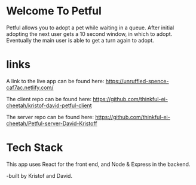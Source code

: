 # Welcome To Petful

Petful allows you to adopt a pet while waiting in a queue. After initial adopting the next user gets a 10 second window, in which to adopt. Eventually the main user is able to get a turn again to adopt.

# links
A link to the live app can be found here: https://unruffled-spence-caf7ac.netlify.com/

The client repo can be found here:
https://github.com/thinkful-ei-cheetah/kristof-david-petful-client

The server repo can be found here:
https://github.com/thinkful-ei-cheetah/Petful-server-David-Kristoff

# Tech Stack
This app uses React for the front end, and Node & Express in the backend.


-built by Kristof and David.


